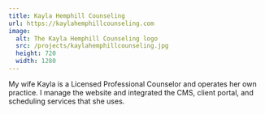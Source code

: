 ```yaml
---
title: Kayla Hemphill Counseling
url: https://kaylahemphillcounseling.com
image:
  alt: The Kayla Hemphill Counseling logo
  src: /projects/kaylahemphillcounseling.jpg
  height: 720
  width: 1280
---
```


My wife Kayla is a Licensed Professional Counselor and operates her own practice. I manage the website and integrated the CMS, client portal, and scheduling services that she uses.
